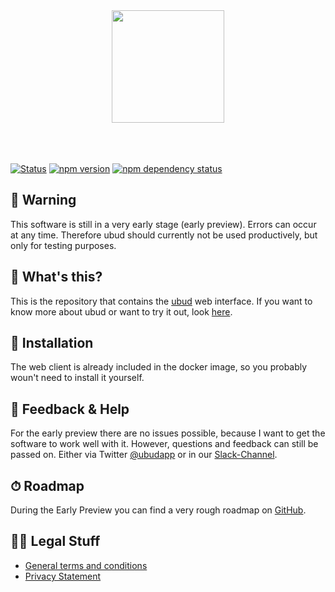 <div align="center">
    <img src="https://d.sebbo.net/logo-Y9mgixZOSPhuRV2q1zXPU1gBuYboyGuPf12VWN3zo4ixz5v51vxyyYGVt0MFnqkXjak0igKbyqkpxGf8IGKj9wKKtrpVwZg4cRXV.svg" width="180" /><br />
    <br /><br /><br />
</div>

[![Status](https://img.shields.io/github/workflow/status/ubud-app/client/Release/main?style=flat-square)](https://github.com/ubud-app/client/actions?query=workflow%3ARelease)
[![npm version](https://img.shields.io/npm/v/@ubud-app/client?color=blue&label=version&style=flat-square)](https://www.npmjs.com/package/@ubud-app/client)
[![npm dependency status](https://img.shields.io/librariesio/release/npm/@ubud-app/client?style=flat-square)](https://www.npmjs.com/package/@ubud-app/client)

## 🚨 Warning

This software is still in a very early stage (early preview). Errors can occur at any time. Therefore ubud should currently not be used productively, but only for testing purposes.

## 🧐 What's this?

This is the repository that contains the [ubud](https://ubud.club) web interface. If you want to know more about ubud or want to try it out, look [here](https://github.com/ubud-app/server#readme).

## 🐳 Installation

The web client is already included in the docker image, so you probably woun't need to install it yourself.

## 💬 Feedback & Help

For the early preview there are no issues possible, because I want to get the software to work well with it. However, questions and feedback can still be passed on. Either via Twitter [@ubudapp](https://twitter.com/ubudapp) or in our [Slack-Channel](https://join.slack.com/t/ubud-app/shared_invite/enQtNzAzNTU0MjM2MzUzLTY5MGRiZDE5ZDAyMDc3NDZkNGZlOGQxMTc2ZjA1NzEwZDk5ODc5YTc4MTg5N2VlYzY0ODViODZkNmQ0YTQ0MDk).

## ⏱ Roadmap

During the Early Preview you can find a very rough roadmap on [GitHub](https://github.com/orgs/ubud-app/projects/1).

## 👩‍⚖️ Legal Stuff

- [General terms and conditions](https://github.com/ubud-app/server/blob/develop/Terms.md)
- [Privacy Statement](https://github.com/ubud-app/server/blob/develop/Privacy.md)
